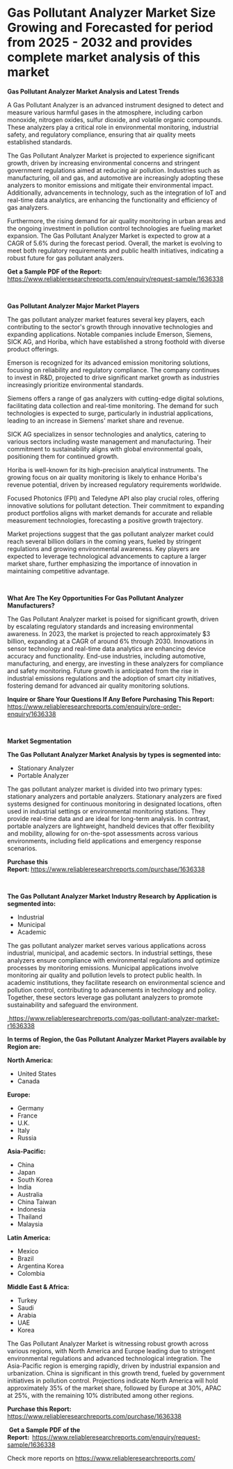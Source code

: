<p><h1>Gas Pollutant Analyzer Market Size Growing and Forecasted for period from 2025 - 2032 and provides complete market analysis of this market</h1></p><p><strong>Gas Pollutant Analyzer Market Analysis and Latest Trends</strong></p>
<p><p>A Gas Pollutant Analyzer is an advanced instrument designed to detect and measure various harmful gases in the atmosphere, including carbon monoxide, nitrogen oxides, sulfur dioxide, and volatile organic compounds. These analyzers play a critical role in environmental monitoring, industrial safety, and regulatory compliance, ensuring that air quality meets established standards.</p><p>The Gas Pollutant Analyzer Market is projected to experience significant growth, driven by increasing environmental concerns and stringent government regulations aimed at reducing air pollution. Industries such as manufacturing, oil and gas, and automotive are increasingly adopting these analyzers to monitor emissions and mitigate their environmental impact. Additionally, advancements in technology, such as the integration of IoT and real-time data analytics, are enhancing the functionality and efficiency of gas analyzers.</p><p>Furthermore, the rising demand for air quality monitoring in urban areas and the ongoing investment in pollution control technologies are fueling market expansion. The Gas Pollutant Analyzer Market is expected to grow at a CAGR of 5.6% during the forecast period. Overall, the market is evolving to meet both regulatory requirements and public health initiatives, indicating a robust future for gas pollutant analyzers.</p></p>
<p><strong>Get a Sample PDF of the Report:&nbsp;</strong> <a href="https://www.reliableresearchreports.com/enquiry/request-sample/1636338?utm_campaign=3039&utm_medium=2&utm_source=Github&utm_content=ia&utm_term=23032025&utm_id=gas-pollutant-analyzer">https://www.reliableresearchreports.com/enquiry/request-sample/1636338</a></p>
<p>&nbsp;</p>
<p><strong>Gas Pollutant Analyzer Major Market Players</strong></p>
<p><p>The gas pollutant analyzer market features several key players, each contributing to the sector's growth through innovative technologies and expanding applications. Notable companies include Emerson, Siemens, SICK AG, and Horiba, which have established a strong foothold with diverse product offerings.</p><p>Emerson is recognized for its advanced emission monitoring solutions, focusing on reliability and regulatory compliance. The company continues to invest in R&D, projected to drive significant market growth as industries increasingly prioritize environmental standards.</p><p>Siemens offers a range of gas analyzers with cutting-edge digital solutions, facilitating data collection and real-time monitoring. The demand for such technologies is expected to surge, particularly in industrial applications, leading to an increase in Siemens' market share and revenue.</p><p>SICK AG specializes in sensor technologies and analytics, catering to various sectors including waste management and manufacturing. Their commitment to sustainability aligns with global environmental goals, positioning them for continued growth.</p><p>Horiba is well-known for its high-precision analytical instruments. The growing focus on air quality monitoring is likely to enhance Horiba's revenue potential, driven by increased regulatory requirements worldwide.</p><p>Focused Photonics (FPI) and Teledyne API also play crucial roles, offering innovative solutions for pollutant detection. Their commitment to expanding product portfolios aligns with market demands for accurate and reliable measurement technologies, forecasting a positive growth trajectory.</p><p>Market projections suggest that the gas pollutant analyzer market could reach several billion dollars in the coming years, fueled by stringent regulations and growing environmental awareness. Key players are expected to leverage technological advancements to capture a larger market share, further emphasizing the importance of innovation in maintaining competitive advantage.</p></p>
<p>&nbsp;</p>
<p><strong>What Are The Key Opportunities For Gas Pollutant Analyzer Manufacturers?</strong></p>
<p><p>The Gas Pollutant Analyzer market is poised for significant growth, driven by escalating regulatory standards and increasing environmental awareness. In 2023, the market is projected to reach approximately $3 billion, expanding at a CAGR of around 6% through 2030. Innovations in sensor technology and real-time data analytics are enhancing device accuracy and functionality. End-use industries, including automotive, manufacturing, and energy, are investing in these analyzers for compliance and safety monitoring. Future growth is anticipated from the rise in industrial emissions regulations and the adoption of smart city initiatives, fostering demand for advanced air quality monitoring solutions.</p></p>
<p><strong>Inquire or Share Your Questions If Any Before Purchasing This Report:</strong> <a href="https://www.reliableresearchreports.com/enquiry/pre-order-enquiry/1636338?utm_campaign=3039&utm_medium=2&utm_source=Github&utm_content=ia&utm_term=23032025&utm_id=gas-pollutant-analyzer">https://www.reliableresearchreports.com/enquiry/pre-order-enquiry/1636338</a></p>
<p>&nbsp;</p>
<p><strong>Market Segmentation</strong></p>
<p><strong>The Gas Pollutant Analyzer Market Analysis by types is segmented into:</strong></p>
<p><ul><li>Stationary Analyzer</li><li>Portable Analyzer</li></ul></p>
<p><p>The gas pollutant analyzer market is divided into two primary types: stationary analyzers and portable analyzers. Stationary analyzers are fixed systems designed for continuous monitoring in designated locations, often used in industrial settings or environmental monitoring stations. They provide real-time data and are ideal for long-term analysis. In contrast, portable analyzers are lightweight, handheld devices that offer flexibility and mobility, allowing for on-the-spot assessments across various environments, including field applications and emergency response scenarios.</p></p>
<p><strong>Purchase this Report:&nbsp;</strong><a href="https://www.reliableresearchreports.com/purchase/1636338?utm_campaign=3039&utm_medium=2&utm_source=Github&utm_content=ia&utm_term=23032025&utm_id=gas-pollutant-analyzer">https://www.reliableresearchreports.com/purchase/1636338</a></p>
<p>&nbsp;</p>
<p><strong>The Gas Pollutant Analyzer Market Industry Research by Application is segmented into:</strong></p>
<p><ul><li>Industrial</li><li>Municipal</li><li>Academic</li></ul></p>
<p><p>The gas pollutant analyzer market serves various applications across industrial, municipal, and academic sectors. In industrial settings, these analyzers ensure compliance with environmental regulations and optimize processes by monitoring emissions. Municipal applications involve monitoring air quality and pollution levels to protect public health. In academic institutions, they facilitate research on environmental science and pollution control, contributing to advancements in technology and policy. Together, these sectors leverage gas pollutant analyzers to promote sustainability and safeguard the environment.</p></p>
<p><a href="https://www.reliableresearchreports.com/gas-pollutant-analyzer-market-r1636338?utm_campaign=3039&utm_medium=2&utm_source=Github&utm_content=ia&utm_term=23032025&utm_id=gas-pollutant-analyzer">&nbsp;https://www.reliableresearchreports.com/gas-pollutant-analyzer-market-r1636338</a></p>
<p><strong>In terms of Region, the Gas Pollutant Analyzer Market Players available by Region are:</strong></p>
<p>
    <p> <strong> North America: </strong>
        <ul>
            <li>United States</li>
            <li>Canada</li>
        </ul>
        </p> 
    <p> <strong> Europe: </strong>
        <ul>
            <li>Germany</li>
            <li>France</li>
            <li>U.K.</li>
            <li>Italy</li>
            <li>Russia</li>
        </ul>
        </p> 
    <p> <strong> Asia-Pacific: </strong>
        <ul>
            <li>China</li>
            <li>Japan</li>
            <li>South Korea</li>
            <li>India</li>
            <li>Australia</li>
            <li>China Taiwan</li>
            <li>Indonesia</li>
            <li>Thailand</li>
            <li>Malaysia</li>
        </ul>
        </p> 
    <p> <strong> Latin America: </strong>
        <ul>
            <li>Mexico</li>
            <li>Brazil</li>
            <li>Argentina Korea</li>
            <li>Colombia</li>
        </ul>
        </p> 
    <p> <strong> Middle East & Africa: </strong>
        <ul>
            <li>Turkey</li>
            <li>Saudi</li>
            <li>Arabia</li>
            <li>UAE</li>
            <li>Korea</li>
        </ul>
    </p>
    </p>
<p><p>The Gas Pollutant Analyzer Market is witnessing robust growth across various regions, with North America and Europe leading due to stringent environmental regulations and advanced technological integration. The Asia-Pacific region is emerging rapidly, driven by industrial expansion and urbanization. China is significant in this growth trend, fueled by government initiatives in pollution control. Projections indicate North America will hold approximately 35% of the market share, followed by Europe at 30%, APAC at 25%, with the remaining 10% distributed among other regions.</p></p>
<p><strong>Purchase this Report: </strong><a href="https://www.reliableresearchreports.com/purchase/1636338?utm_campaign=3039&utm_medium=2&utm_source=Github&utm_content=ia&utm_term=23032025&utm_id=gas-pollutant-analyzer">https://www.reliableresearchreports.com/purchase/1636338</a></p>
<p>&nbsp;<strong>Get a Sample PDF of the Report:&nbsp;&nbsp;</strong><a href="https://www.reliableresearchreports.com/enquiry/request-sample/1636338?utm_campaign=3039&utm_medium=2&utm_source=Github&utm_content=ia&utm_term=23032025&utm_id=gas-pollutant-analyzer">https://www.reliableresearchreports.com/enquiry/request-sample/1636338</a></p>
<p><strong></strong></p>
<p>Check more reports on <a href="https://www.reliableresearchreports.com/?utm_campaign=3039&utm_medium=2&utm_source=Github&utm_content=ia&utm_term=23032025&utm_id=gas-pollutant-analyzer">https://www.reliableresearchreports.com/</a></p>